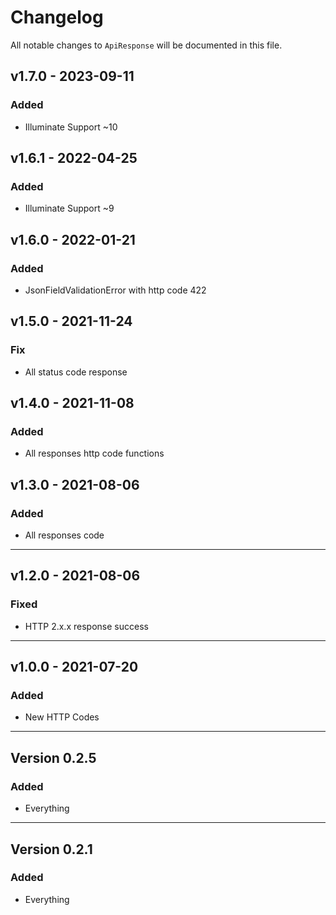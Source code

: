 # Changelog

All notable changes to `ApiResponse` will be documented in this file.
## v1.7.0 - 2023-09-11
### Added
- Illuminate Support ~10

## v1.6.1 - 2022-04-25
### Added
- Illuminate Support ~9

## v1.6.0 - 2022-01-21
### Added
- JsonFieldValidationError with http code 422

## v1.5.0 - 2021-11-24
### Fix
- All status code response

## v1.4.0 - 2021-11-08
### Added
- All responses http code functions

## v1.3.0 - 2021-08-06
### Added
- All responses code
---
## v1.2.0 - 2021-08-06
### Fixed
- HTTP 2.x.x response success
---
## v1.0.0 - 2021-07-20
### Added
- New HTTP Codes
---
## Version 0.2.5
### Added
- Everything
---
## Version 0.2.1
### Added
- Everything
